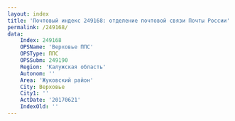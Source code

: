 ```yaml
---
layout: index
title: 'Почтовый индекс 249168: отделение почтовой связи Почты России'
permalink: /249168/
data:
    Index: 249168
    OPSName: 'Верховье ППС'
    OPSType: ППС
    OPSSubm: 249190
    Region: 'Калужская область'
    Autonom: ''
    Area: 'Жуковский район'
    City: Верховье
    City1: ''
    ActDate: '20170621'
    IndexOld: ''
---
```


